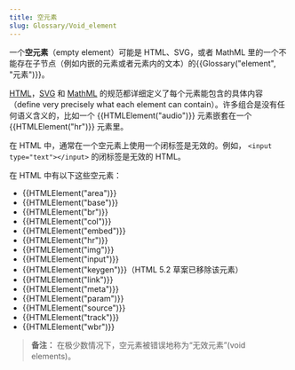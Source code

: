 ```yaml
---
title: 空元素
slug: Glossary/Void_element
---
```

一个**空元素**（empty element）可能是 HTML、SVG，或者 MathML 里的一个不能存在子节点（例如内嵌的元素或者元素内的文本）的{{Glossary("element", "元素")}}。

[HTML](https://www.w3.org/html/wg/drafts/html/CR/)，[SVG](https://www.w3.org/TR/SVG2/) 和 [MathML](https://www.w3.org/Math/draft-spec/) 的规范都详细定义了每个元素能包含的具体内容（define very precisely what each element can contain）。许多组合是没有任何语义含义的，比如一个 {{HTMLElement("audio")}} 元素嵌套在一个 {{HTMLElement("hr")}} 元素里。

在 HTML 中，通常在一个空元素上使用一个闭标签是无效的。例如， `<input type="text"></input>` 的闭标签是无效的 HTML。

在 HTML 中有以下这些空元素：

- {{HTMLElement("area")}}
- {{HTMLElement("base")}}
- {{HTMLElement("br")}}
- {{HTMLElement("col")}}
- {{HTMLElement("embed")}}
- {{HTMLElement("hr")}}
- {{HTMLElement("img")}}
- {{HTMLElement("input")}}
- {{HTMLElement("keygen")}}（HTML 5.2 草案已移除该元素）
- {{HTMLElement("link")}}
- {{HTMLElement("meta")}}
- {{HTMLElement("param")}}
- {{HTMLElement("source")}}
- {{HTMLElement("track")}}
- {{HTMLElement("wbr")}}

> **备注：** 在极少数情况下，空元素被错误地称为“无效元素”(void elements)。
